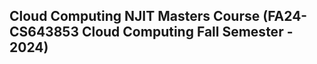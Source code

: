 Cloud Computing NJIT Masters Course (FA24-CS643853 Cloud Computing Fall Semester - 2024)
---------------------
